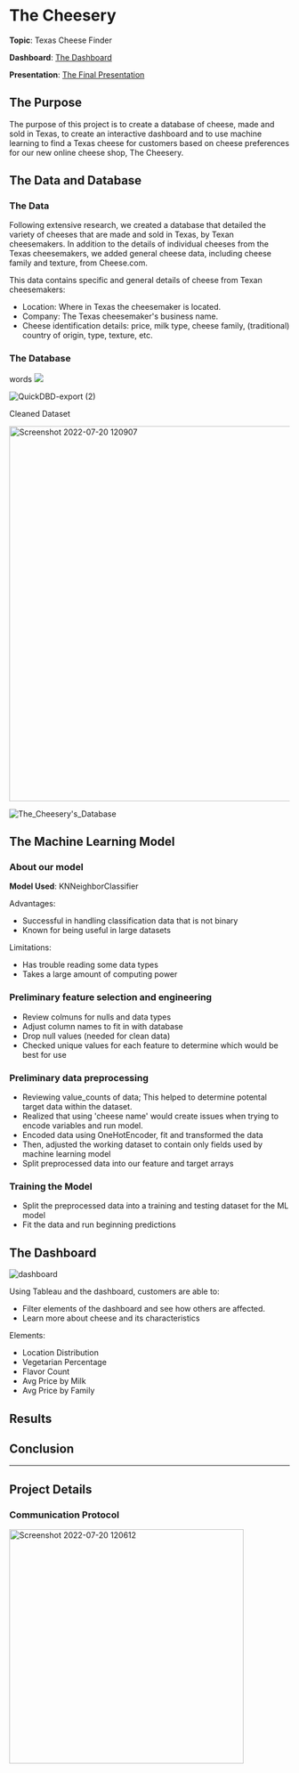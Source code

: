 # The Cheesery

**Topic**: Texas Cheese Finder

**Dashboard**: [The Dashboard](https://www.google.com)

**Presentation**: [The Final Presentation](https://www.google.com)

## The Purpose


The purpose of this project is to create a database of cheese, made and sold in Texas, to create an interactive dashboard and to use machine learning to find a Texas cheese for customers based on cheese preferences for our new online cheese shop, The Cheesery.


## The Data and Database

### The Data

Following extensive research, we created a database that detailed the variety of cheeses that are made and sold in Texas, by Texan cheesemakers. In addition to the details of individual cheeses from the Texas cheesemakers, we added general cheese data, including cheese family and texture, from Cheese.com. 

This data contains specific and general details of cheese from Texan cheesemakers:
* Location: Where in Texas the cheesemaker is located. 
* Company: The Texas cheesemaker's business name.
* Cheese identification details: price, milk type, cheese family, (traditional) country of origin, type, texture, etc.


### The Database

words
<img
  src="[https://user-images.githubusercontent.com/79942792/180083939-b64c0209-a2c6-4e79-b516-7f75ffcfce59.png]"
  style="display: inline-block; margin: 0 auto; max-width: 300px">
  
![QuickDBD-export (2)](https://user-images.githubusercontent.com/79942792/180083939-b64c0209-a2c6-4e79-b516-7f75ffcfce59.png)

Cleaned Dataset

<img width="674" alt="Screenshot 2022-07-20 120907" src="https://user-images.githubusercontent.com/79942792/180042079-ea880036-3d5a-490d-b32e-59b02a2bce42.png">



![The_Cheesery's_Database](https://user-images.githubusercontent.com/79942792/180083945-3652d26e-ed0c-423d-8c0d-8f54115062a9.png)

## The Machine Learning Model

### About our model
**Model Used**: KNNeighborClassifier

Advantages:
- Successful in handling classification data that is not binary
- Known for being useful in large datasets

Limitations:
- Has trouble reading some data types
- Takes a large amount of computing power

### Preliminary feature selection and engineering
- Review colmuns for nulls and data types
- Adjust column names to fit in with database 
- Drop null values (needed for clean data)
- Checked unique values for each feature to determine which would be best for use 

### Preliminary data preprocessing
- Reviewing value_counts of data; This helped to determine potental target data within the dataset.
- Realized that using 'cheese name' would create issues when trying to encode variables and run model.
- Encoded data using OneHotEncoder, fit and transformed the data
- Then, adjusted the working dataset to contain only fields used by machine learning model
- Split preprocessed data into our feature and target arrays

### Training the Model
- Split the preprocessed data into a training and testing dataset for the ML model
- Fit the data and run beginning predictions


## The Dashboard
![dashboard](https://github.com/rryl/the_cheesery/blob/d139e25bc058936fcfbffe520e19cab4ce31d56e/resources/CheeseryTableau.png)

Using Tableau and the dashboard, customers are able to:
* Filter elements of the dashboard and see how others are affected.
* Learn more about cheese and its characteristics

Elements:
* Location Distribution
* Vegetarian Percentage
* Flavor Count
* Avg Price by Milk
* Avg Price by Family





## Results


## Conclusion


---
## Project Details

### Communication Protocol

<img width="421" alt="Screenshot 2022-07-20 120612" src="https://user-images.githubusercontent.com/79942792/180041510-3b7aa78c-9654-4288-834e-636596b5b1b2.png">
